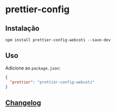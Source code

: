 # prettier-config

## Instalação

```console
npm install prettier-config-webcoti --save-dev
```

## Uso

Adicione ao `package.json`:

```json
{
  "prettier": "prettier-config-webcoti"
}
```

## [Changelog](CHANGELOG.md)
